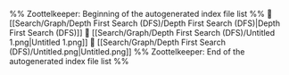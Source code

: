%% Zoottelkeeper: Beginning of the autogenerated index file list  %%
📄 [[Search/Graph/Depth First Search (DFS)/Depth First Search (DFS)|Depth First Search (DFS)]]
📄 [[Search/Graph/Depth First Search (DFS)/Untitled 1.png|Untitled 1.png]]
📄 [[Search/Graph/Depth First Search (DFS)/Untitled.png|Untitled.png]]
%% Zoottelkeeper: End of the autogenerated index file list  %%
